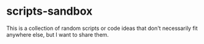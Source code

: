 # scripts-sandbox

This is a collection of random scripts or code ideas that don't necessarily fit anywhere else, but I want to share them.

